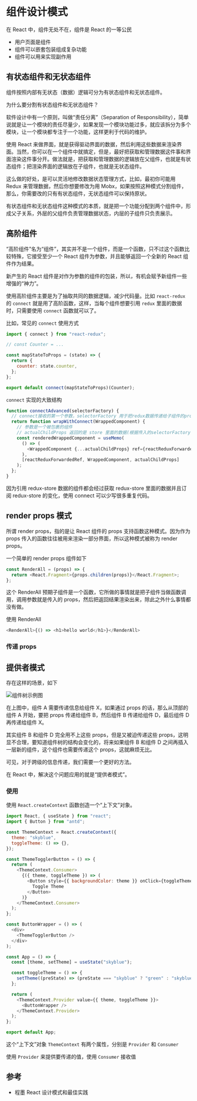 # 组件设计模式

在 React 中，组件无处不在，组件是 React 的一等公民

- 用户页面是组件
- 组件可以嵌套包装组成复杂功能
- 组件可以用来实现副作用

## 有状态组件和无状态组件

组件按照内部有无状态（数据）逻辑可分为有状态组件和无状态组件。

为什么要分割有状态组件和无状态组件？

软件设计中有一个原则，叫做“责任分离”（Separation of Responsibility），简单说就是让一个模块的责任尽量少，如果发现一个模块功能过多，就应该拆分为多个模块，让一个模块都专注于一个功能，这样更利于代码的维护。

使用 React 来做界面，就是获得驱动界面的数据，然后利用这些数据来渲染界面。当然，你可以在一个组件中就搞定，但是，最好把获取和管理数据这件事和界面渲染这件事分开。做法就是，把获取和管理数据的逻辑放在父组件，也就是有状态组件；把渲染界面的逻辑放在子组件，也就是无状态组件。

这么做的好处，是可以灵活地修改数据状态管理方式，比如，最初你可能用 Redux 来管理数据，然后你想要修改为用 Mobx，如果按照这种模式分割组件，那么，你需要改的只有有状态组件，无状态组件可以保持原状。

有状态组件和无状态组件这种模式的本质，就是把一个功能分配到两个组件中，形成父子关系，外层的父组件负责管理数据状态，内层的子组件只负责展示。

## 高阶组件

“高阶组件”名为“组件”，其实并不是一个组件，而是一个函数，只不过这个函数比较特殊，它接受至少一个 React 组件为参数，并且能够返回一个全新的 React 组件作为结果。

新产生的 React 组件是对作为参数的组件的包装，所以，有机会赋予新组件一些增强的“神力”。

使用高阶组件主要是为了抽取共同的数据逻辑，减少代码量。比如 `react-redux` 的 `connect` 就是用了高阶函数，这样，当每个组件想要引用 `redux` 里面的数据时，只需要使用 `connect` 函数就可以了。

比如，常见的 `connect` 使用方式

```js
import { connect } from "react-redux";

// const Counter = ...

const mapStateToProps = (state) => {
  return {
    counter: state.counter,
  };
};

export default connect(mapStateToProps)(Counter);
```

`connect` 实现的大致结构

```js
function connectAdvanced(selectorFactory) {
  // connect接收的第一个参数，selectorFactory 用于把redux数据传递给子组件的props
  return function wrapWithConnect(WrappedComponent) {
    // 参数是一个被包裹的组件
    // actualChildProps 返回的是 store 里面的数据(根据传入的selectorFactory) 以及 WrappedComponent 原有的 props
    const renderedWrappedComponent = useMemo(
      () => (
        <WrappedComponent {...actualChildProps} ref={reactReduxForwardedRef} />
      ),
      [reactReduxForwardedRef, WrappedComponent, actualChildProps]
    );
  };
}
```

因为引用 redux-store 数据的组件都会经过获取 redux-store 里面的数据并且订阅 redux-store 的变化，使用 connect 可以少写很多重复代码。

## render props 模式

所谓 render props，指的是让 React 组件的 props 支持函数这种模式。因为作为 props 传入的函数往往被用来渲染一部分界面，所以这种模式被称为 render props。

一个简单的 render props 组件如下

```js
const RenderAll = (props) => {
  return <React.Fragment>{props.children(props)}</React.Fragment>;
};
```

这个 RenderAll 预期子组件是一个函数，它所做的事情就是把子组件当做函数调用，调用参数就是传入的 props，然后把返回结果渲染出来，除此之外什么事情都没有做。

使用 RenderAll

```js
<RenderAll>{() => <h1>hello world</h1>}</RenderAll>
```

### 传递 props

## 提供者模式

存在这样的场景，如下

![组件树示例图](./images/16627df7e8c08232.png)

在上图中，组件 A 需要传递信息给组件 X，如果通过 props 的话，那么从顶部的组件 A 开始，要把 props 传递给组件 B，然后组件 B 传递给组件 D，最后组件 D 再传递给组件 X。

其实组件 B 和组件 D 完全用不上这些 props，但是又被迫传递这些 props，这明显不合理，要知道组件树的结构会变化的，将来如果组件 B 和组件 D 之间再插入一层新的组件，这个组件也需要传递这个 props，这就麻烦无比。

可见，对于跨级的信息传递，我们需要一个更好的方法。

在 React 中，解决这个问题应用的就是“提供者模式”。

### 使用

使用 `React.createContext` 函数创造一个“上下文”对象。

```js
import React, { useState } from "react";
import { Button } from "antd";

const ThemeContext = React.createContext({
  theme: "skyblue",
  toggleTheme: () => {},
});

const ThemeTogglerButton = () => {
  return (
    <ThemeContext.Consumer>
      {({ theme, toggleTheme }) => (
        <Button style={{ backgroundColor: theme }} onClick={toggleTheme}>
          Toggle Theme
        </Button>
      )}
    </ThemeContext.Consumer>
  );
};

const ButtonWrapper = () => (
  <div>
    <ThemeTogglerButton />
  </div>
);

const App = () => {
  const [theme, setTheme] = useState("skyblue");

  const toggleTheme = () => {
    setTheme((preState) => (preState === "skyblue" ? "green" : "skyblue"));
  };

  return (
    <ThemeContext.Provider value={{ theme, toggleTheme }}>
      <ButtonWrapper />
    </ThemeContext.Provider>
  );
};

export default App;
```

这个“上下文”对象 `ThemeContext` 有两个属性，分别是 `Provider` 和 `Consumer`

使用 `Provider` 来提供要传递的值，使用 `Consumer` 接收值

## 参考

- 程墨 React 设计模式和最佳实践
